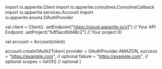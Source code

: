 import io.appwrite.Client
import io.appwrite.coroutines.CoroutineCallback
import io.appwrite.services.Account
import io.appwrite.enums.OAuthProvider

val client = Client()
    .setEndpoint("https://cloud.appwrite.io/v1") // Your API Endpoint
    .setProject("5df5acd0d48c2") // Your project ID

val account = Account(client)

account.createOAuth2Token(
    provider =  OAuthProvider.AMAZON,
    success = "https://example.com", // optional
    failure = "https://example.com", // optional
    scopes = listOf() // optional
)
